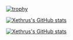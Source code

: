 [![trophy](https://github-profile-trophy.vercel.app/?username=xethrus)](https://github.com/xethrus/github-profile-trophy)

[![Xethrus's GitHub stats](https://github-readme-stats.vercel.app/api?username=Xethrus)](https://github.com/Xethrus/github-readme-stats)

[![Xethrus's GitHub stats](https://github-readme-stats.vercel.app/api?username=Xethrus)](https://github.com/Xethrus/github-readme-stats)
